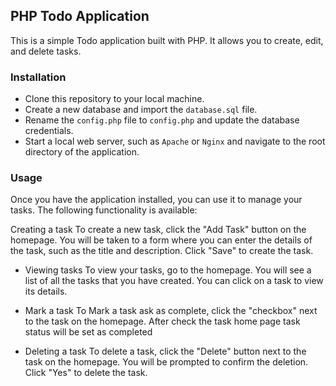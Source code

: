 ## PHP Todo Application
This is a simple Todo application built with PHP. It allows you to create, edit, and delete tasks.

### Installation
- Clone this repository to your local machine.
- Create a new database and import the `database.sql` file.
- Rename the `config.php` file to `config.php` and update the database credentials.
- Start a local web server, such as `Apache` or `Nginx` and navigate to the root directory of the application.

### Usage
Once you have the application installed, you can use it to manage your tasks. The following functionality is available:

Creating a task
To create a new task, click the "Add Task" button on the homepage. You will be taken to a form where you can enter the details of the task, such as the title and description. Click "Save" to create the task.

- Viewing tasks
To view your tasks, go to the homepage. You will see a list of all the tasks that you have created. You can click on a task to view its details.

- Mark a task
To Mark a task ask as complete, click the "checkbox" next to the task on the homepage. After check the task home page task status will be set as completed 

- Deleting a task
To delete a task, click the "Delete" button next to the task on the homepage. You will be prompted to confirm the deletion. Click "Yes" to delete the task.

